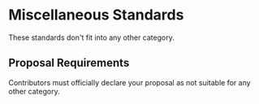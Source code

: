 # Miscellaneous Standards

These standards don't fit into any other category.

## Proposal Requirements

Contributors must officially declare your proposal as not suitable for any other category.
